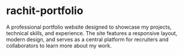 # rachit-portfolio
A professional portfolio website designed to showcase my projects, technical skills, and experience. The site features a responsive layout, modern design, and serves as a central platform for recruiters and collaborators to learn more about my work.

